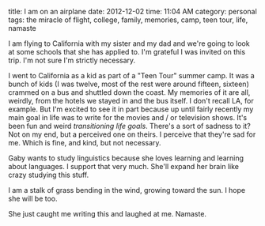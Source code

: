 title: I am on an airplane
date: 2012-12-02
time: 11:04 AM
category: personal
tags: the miracle of flight, college, family, memories, camp, teen tour, life, namaste

I am flying to California with my sister and my dad and we're going to look at some schools that she has applied to. I'm grateful I was invited on this trip. I'm not sure I'm strictly necessary.

I went to California as a kid as part of a "Teen Tour" summer camp. It was a bunch of kids (I was twelve, most of the rest were around fifteen, sixteen) crammed on a bus and shuttled down the coast. My memories of it are all, weirdly, from the hotels we stayed in and the bus itself. I don't recall LA, for example. But I'm excited to see it in part because up until fairly recently my main goal in life was to write for the movies and / or television shows. It's been fun and weird *transitioning life goals*. There's a sort of sadness to it? Not on my end, but a perceived one on theirs. I perceive that they're sad for me. Which is fine, and kind, but not necessary.

Gaby wants to study linguistics because she loves learning and learning about languages. I support that very much. She'll expand her brain like crazy studying this stuff.

I am a stalk of grass bending in the wind, growing toward the sun. I hope she will be too.

She just caught me writing this and laughed at me. Namaste.
